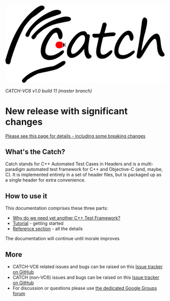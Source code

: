 ![catch logo](catch-logo-small.png)

*CATCH-VC6 v1.0 build 11 (master branch)*

# New release with significant changes

[Please see this page for details - including some breaking changes](docs/whats-changed.md)

## What's the Catch?

Catch stands for C++ Automated Test Cases in Headers and is a multi-paradigm automated test framework for C++ and Objective-C (and, maybe, C). It is implemented entirely in a set of header files, but is packaged up as a single header for extra convenience.

## How to use it
This documentation comprises these three parts:

* [Why do we need yet another C++ Test Framework?](docs/why-catch.md)
* [Tutorial](docs/tutorial.md) - getting started
* [Reference section](docs/reference-index.md) - all the details

The documentation will continue until morale improves

## More
* CATCH-VC6 related issues and bugs can be raised on this [Issue tracker on GitHub](https://github.com/martinmoene/Catch/issues)
* CATCH (non-VC6) issues and bugs can be raised on this [Issue tracker on GitHub](https://github.com/philsquared/Catch/issues)
* For discussion or questions please use [the dedicated Google Groups forum](https://groups.google.com/forum/?fromgroups#!forum/catch-forum)
